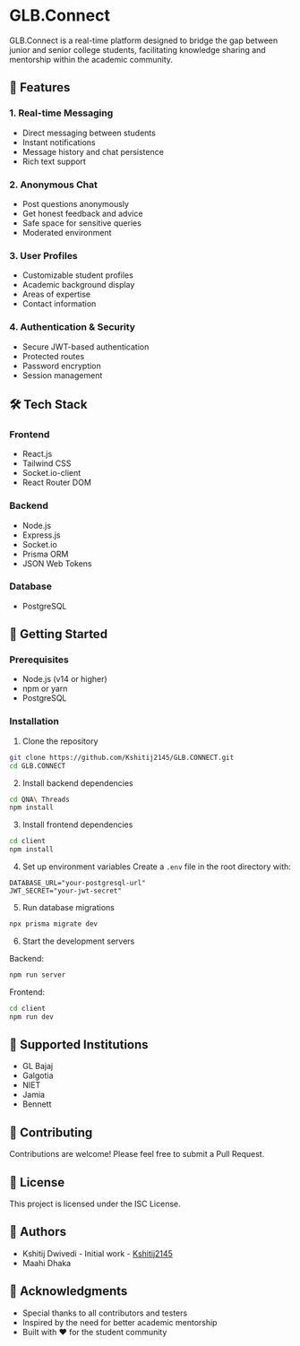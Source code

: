 # GLB.Connect

GLB.Connect is a real-time platform designed to bridge the gap between junior and senior college students, facilitating knowledge sharing and mentorship within the academic community.

## 🌟 Features

### 1. Real-time Messaging
- Direct messaging between students
- Instant notifications
- Message history and chat persistence
- Rich text support

### 2. Anonymous Chat
- Post questions anonymously
- Get honest feedback and advice
- Safe space for sensitive queries
- Moderated environment

### 3. User Profiles
- Customizable student profiles
- Academic background display
- Areas of expertise
- Contact information

### 4. Authentication & Security
- Secure JWT-based authentication
- Protected routes
- Password encryption
- Session management

## 🛠️ Tech Stack

### Frontend
- React.js
- Tailwind CSS
- Socket.io-client
- React Router DOM

### Backend
- Node.js
- Express.js
- Socket.io
- Prisma ORM
- JSON Web Tokens

### Database
- PostgreSQL

## 🚀 Getting Started

### Prerequisites
- Node.js (v14 or higher)
- npm or yarn
- PostgreSQL

### Installation

1. Clone the repository
```bash
git clone https://github.com/Kshitij2145/GLB.CONNECT.git
cd GLB.CONNECT
```

2. Install backend dependencies
```bash
cd QNA\ Threads
npm install
```

3. Install frontend dependencies
```bash
cd client
npm install
```

4. Set up environment variables
Create a `.env` file in the root directory with:
```env
DATABASE_URL="your-postgresql-url"
JWT_SECRET="your-jwt-secret"
```

5. Run database migrations
```bash
npx prisma migrate dev
```

6. Start the development servers

Backend:
```bash
npm run server
```

Frontend:
```bash
cd client
npm run dev
```

## 🏫 Supported Institutions
- GL Bajaj
- Galgotia
- NIET
- Jamia
- Bennett

## 🤝 Contributing
Contributions are welcome! Please feel free to submit a Pull Request.

## 📝 License
This project is licensed under the ISC License.

## 👥 Authors
- Kshitij Dwivedi - Initial work - [Kshitij2145](https://github.com/Kshitij2145)
- Maahi Dhaka

## 🙏 Acknowledgments
- Special thanks to all contributors and testers
- Inspired by the need for better academic mentorship
- Built with ❤️ for the student community 